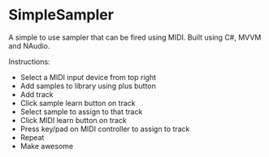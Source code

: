 # SimpleSampler
A simple to use sampler that can be fired using MIDI.  Built using C#, MVVM and NAudio.

Instructions:
* Select a MIDI input device from top right
* Add samples to library using plus button
* Add track
* Click sample learn button on track
* Select sample to assign to that track
* Click MIDI learn button on track
* Press key/pad on MIDI controller to assign to track 
* Repeat
* Make awesome
